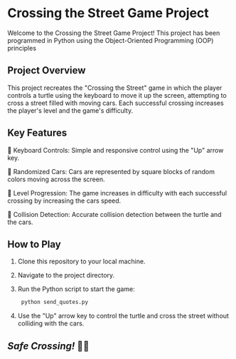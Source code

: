 # Crossing the Street Game Project

Welcome to the Crossing the Street Game Project! This project has been programmed in Python using the Object-Oriented Programming (OOP) principles

## Project Overview

This project recreates the "Crossing the Street" game in which the player controls a turtle using the keyboard to move it up the screen, attempting to cross a street filled with moving cars. Each successful crossing increases the player's level and the game's difficulty.

## Key Features

🔑 Keyboard Controls: Simple and responsive control using the "Up" arrow key.

🔑 Randomized Cars: Cars are represented by square blocks of random colors moving across the screen.

🔑 Level Progression: The game increases in difficulty with each successful crossing by increasing the cars speed.

🔑 Collision Detection: Accurate collision detection between the turtle and the cars.

## How to Play

1. Clone this repository to your local machine.
2. Navigate to the project directory.
3. Run the Python script to start the game:
    
   ```bash
    python send_quotes.py
    ```

4. Use the "Up" arrow key to control the turtle and cross the street without colliding with the cars.

## *Safe Crossing!* 🤞🏻